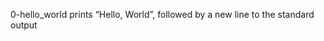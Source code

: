 0-hello_world  prints “Hello, World”, followed by a new line to the standard output                          
